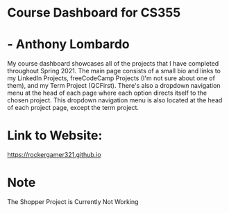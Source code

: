 # Course Dashboard for CS355 
# - Anthony Lombardo
My course dashboard showcases all of the projects that I have completed throughout Spring 2021. The main page consists of a small bio and links to my LinkedIn Projects, freeCodeCamp Projects (I'm not sure about one of them), and my Term Project (QCFirst). There's also a dropdown navigation menu at the head of each page where each option directs itself to the chosen project. This dropdown navigation menu is also located at the head of each project page, except the term project.
# Link to Website: 
https://rockergamer321.github.io
# Note
The Shopper Project is Currently Not Working
